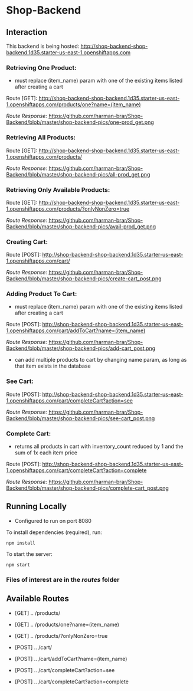 # Shop-Backend

## Interaction
This backend is being hosted: http://shop-backend-shop-backend.1d35.starter-us-east-1.openshiftapps.com

### Retrieving One Product:
* must replace (item_name) param with one of the existing items listed after creating a cart

Route [GET]: http://shop-backend-shop-backend.1d35.starter-us-east-1.openshiftapps.com/products/one?name=(item_name)

_Route Response:_ https://github.com/harman-brar/Shop-Backend/blob/master/shop-backend-pics/one-prod_get.png

### Retrieving All Products:
Route [GET]: http://shop-backend-shop-backend.1d35.starter-us-east-1.openshiftapps.com/products/   

_Route Response:_ https://github.com/harman-brar/Shop-Backend/blob/master/shop-backend-pics/all-prod_get.png 

### Retrieving Only Available Products:
Route [GET]: http://shop-backend-shop-backend.1d35.starter-us-east-1.openshiftapps.com/products/?onlyNonZero=true

_Route Response:_ https://github.com/harman-brar/Shop-Backend/blob/master/shop-backend-pics/avail-prod_get.png

### Creating Cart:
Route [POST]: http://shop-backend-shop-backend.1d35.starter-us-east-1.openshiftapps.com/cart/

_Route Response:_ https://github.com/harman-brar/Shop-Backend/blob/master/shop-backend-pics/create-cart_post.png

### Adding Product To Cart:
* must replace (item_name) param with one of the existing items listed after creating a cart

Route [POST]: http://shop-backend-shop-backend.1d35.starter-us-east-1.openshiftapps.com/cart/addToCart?name=(item_name)

_Route Response:_ https://github.com/harman-brar/Shop-Backend/blob/master/shop-backend-pics/add-cart_post.png

* can add multiple products to cart by changing name param, as long as that item exists in the database

### See Cart:
Route [POST]: http://shop-backend-shop-backend.1d35.starter-us-east-1.openshiftapps.com/cart/completeCart?action=see

_Route Response:_ https://github.com/harman-brar/Shop-Backend/blob/master/shop-backend-pics/see-cart_post.png

### Complete Cart:
* returns all products in cart with inventory_count reduced by 1 and the sum of 1x each item price

Route [POST]: http://shop-backend-shop-backend.1d35.starter-us-east-1.openshiftapps.com/cart/completeCart?action=complete

_Route Response:_ https://github.com/harman-brar/Shop-Backend/blob/master/shop-backend-pics/complete-cart_post.png

## Running Locally

* Configured to run on port 8080

To install dependencies (required), run: 
```
npm install
```

To start the server:
```
npm start
```
### Files of interest are in the _routes_ folder

## Available Routes
- [GET] ..  /products/

- [GET] ..  /products/one?name=(item_name)

- [GET] ..  /products/?onlyNonZero=true

- [POST] .. /cart/

- [POST] .. /cart/addToCart?name=(item_name)

- [POST] .. /cart/completeCart?action=see

- [POST] .. /cart/completeCart?action=complete
